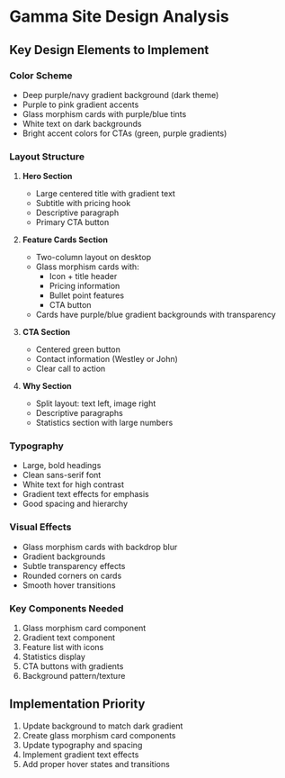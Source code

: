 # Gamma Site Design Analysis

## Key Design Elements to Implement

### Color Scheme
- Deep purple/navy gradient background (dark theme)
- Purple to pink gradient accents
- Glass morphism cards with purple/blue tints
- White text on dark backgrounds
- Bright accent colors for CTAs (green, purple gradients)

### Layout Structure
1. **Hero Section**
   - Large centered title with gradient text
   - Subtitle with pricing hook
   - Descriptive paragraph
   - Primary CTA button

2. **Feature Cards Section**
   - Two-column layout on desktop
   - Glass morphism cards with:
     - Icon + title header
     - Pricing information
     - Bullet point features
     - CTA button
   - Cards have purple/blue gradient backgrounds with transparency

3. **CTA Section**
   - Centered green button
   - Contact information (Westley or John)
   - Clear call to action

4. **Why Section**
   - Split layout: text left, image right
   - Descriptive paragraphs
   - Statistics section with large numbers

### Typography
- Large, bold headings
- Clean sans-serif font
- White text for high contrast
- Gradient text effects for emphasis
- Good spacing and hierarchy

### Visual Effects
- Glass morphism cards with backdrop blur
- Gradient backgrounds
- Subtle transparency effects
- Rounded corners on cards
- Smooth hover transitions

### Key Components Needed
1. Glass morphism card component
2. Gradient text component
3. Feature list with icons
4. Statistics display
5. CTA buttons with gradients
6. Background pattern/texture

## Implementation Priority
1. Update background to match dark gradient
2. Create glass morphism card components
3. Update typography and spacing
4. Implement gradient text effects
5. Add proper hover states and transitions
